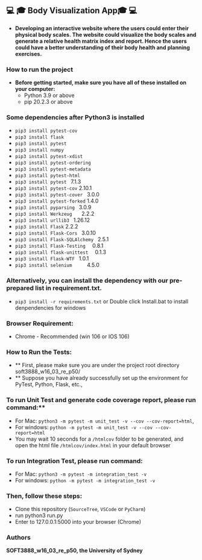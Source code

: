 ## 💻 🎓  Body Visualization App🎓 💻
- **Developing an interactive website where the users could enter their physical body scales. The website could visualize the body scales and generate a relative health matrix index and report. Hence the users could have a better understanding of their body health and planning exercises.**
### How to run the project
- **Before getting started, make sure you have all of these installed on your computer:**
  - Python 3.9 or above
  - pip 20.2.3 or above
### Some dependencies after Python3 is installed
  - `pip3 install pytest-cov`
  - `pip3 install flask`
  - `pip3 install pytest`
  - `pip3 install numpy`
  - `pip3 install pytest-xdist`
  - `pip3 install pytest-ordering`
  - `pip3 install pytest-metadata`
  - `pip3 install pytest-html`
  - `pip3 install pytest `            7.1.3
  - `pip3 install pytest-cov`         2.10.1
  - `pip3 install pytest-cover `      3.0.0
  - `pip3 install pytest-forked`    1.4.0
  - `pip3 install pyparsing `         3.0.9
  - `pip3 install Werkzeug   `        2.2.2
  - `pip3 install urllib3 `           1.26.12
  - `pip3 install Flask`              2.2.2
  - `pip3 install Flask-Cors `        3.0.10
  - `pip3 install Flask-SQLAlchemy `  2.5.1
  - `pip3 install Flask-Testing  `    0.8.1
  - `pip3 install flask-unittest  `   0.1.3
  - `pip3 install Flask-WTF `         1.0.1
  - `pip3 install selenium     `      4.5.0

### Alternatively, you can install the dependency with our pre-prepared list in requirement.txt.
- `pip3 install -r requirements.txt` 
  or
  Double click Install.bat to install denpendencies for windows
### Browser Requirement:
- Chrome - Recommended (win 106 or IOS 106)

### How to Run the Tests:
- ** First, please make sure you are under the project root directory soft3888_w16_03_re_p50/
- ** Suppose you have already successfully set up the environment for PyTest, Python, Flask, etc., 

### To run Unit Test and generate code coverage report, please run command:**
  - For Mac: ```python3 -m pytest -m unit_test -v --cov --cov-report=html```,
  - For windows: ```python -m pytest -m unit_test -v --cov --cov-report=html```
  - You may wait 10 seconds for a `/htmlcov` folder to be generated, and open the html file `/htmlcov/index.html` in your default browser

### To run Integration Test, please run command:
  - For Mac: ```python3 -m pytest -m integration_test -v```
  - For windows: ```python -m pytest -m integration_test -v```

### Then, follow these steps:
- Clone this repository (`SourceTree`, `VSCode` or `PyCharm`)
- run python3 run.py
- Enter to 127.0.0.1:5000 into your browser (Chrome)
### Authors
**SOFT3888_w16_03_re_p50,  the University of Sydney**
